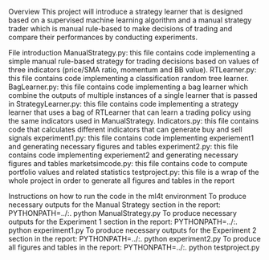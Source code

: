 Overview
This project will introduce a strategy learner that is designed based on a
supervised machine learning algorithm and a manual strategy trader which is
manual rule-based to make decisions of trading and compare their performances
by conducting experiments.

File introduction
ManualStrategy.py: this file contains code implementing a simple manual rule-based strategy for trading decisions based on values of three indicators (price/SMA ratio, momentum and BB value).
RTLearner.py: this file contains code implementing a classification random tree learner.
BagLearner.py: this file contains code implementing a bag learner which combine the outputs of multiple instances of a single learner that is passed in
StrategyLearner.py: this file contains code implementing a strategy learner that uses a bag of RTLearner that can learn a trading policy using the same indicators used in ManualStrategy.
Indicators.py: this file contains code that calculates different indicators that can generate buy and sell signals
experiment1.py: this file contains code implementing experiement1 and generating necessary figures and tables
experiment2.py: this file contains code implementing experiement2 and generating necessary figures and tables
marketsimcode.py: this file contains code to compute portfolio values and related statistics
testproject.py: this file is a wrap of the whole project in order to generate all figures and tables in the report

Instructions on how to run the code in the ml4t environment
To produce necessary outputs for the Manual Strategy section in the report: PYTHONPATH=../:. python ManualStrategy.py
To produce necessary outputs for the Experiment 1 section in the report: PYTHONPATH=../:. python experiment1.py
To produce necessary outputs for the Experiment 2 section in the report: PYTHONPATH=../:. python experiment2.py
To produce all figures and tables in the report: PYTHONPATH=../:. python testproject.py
